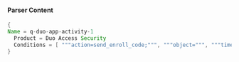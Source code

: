 #### Parser Content
```Java
{
Name = q-duo-app-activity-1
  Product = Duo Access Security
  Conditions = [ """action=send_enroll_code;""", """object=""", """timestamp=""" ]
}
```